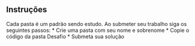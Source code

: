 ## Instruções

Cada pasta é um padrão sendo estudo.
Ao submeter seu trabalho siga os seguintes passos:
	* Crie uma pasta com seu nome e sobrenome
	* Copie o código da pasta Desafio
	* Submeta sua solução
	
